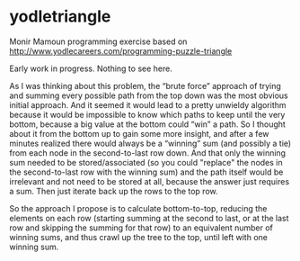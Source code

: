 # yodletriangle

Monir Mamoun programming exercise based on http://www.yodlecareers.com/programming-puzzle-triangle

Early work in progress. Nothing to see here.

As I was thinking about this problem, the “brute force” approach of trying and summing every possible path from the top down was the most obvious initial approach. And it seemed it would lead to a pretty unwieldy algorithm because it would be impossible to know which paths to keep until the very bottom, because a big value at the bottom could “win” a path. So I thought about it from the bottom up to gain some more insight, and after a few minutes realized there would always be a “winning” sum (and possibly a tie) from each node in the second-to-last row down. And that only the winning sum needed to be stored/associated (so you could "replace" the nodes in the second-to-last row with the winning sum) and the path itself would be irrelevant and not need to be stored at all, because the answer just requires a sum. Then just iterate back up the rows to the top row.

So the approach I propose is to calculate bottom-to-top, reducing the elements on each row (starting summing at the second to last, or at the last row and skipping the summing for that row) to an equivalent number of winning sums, and thus crawl up the tree to the top, until left with one winning sum.
